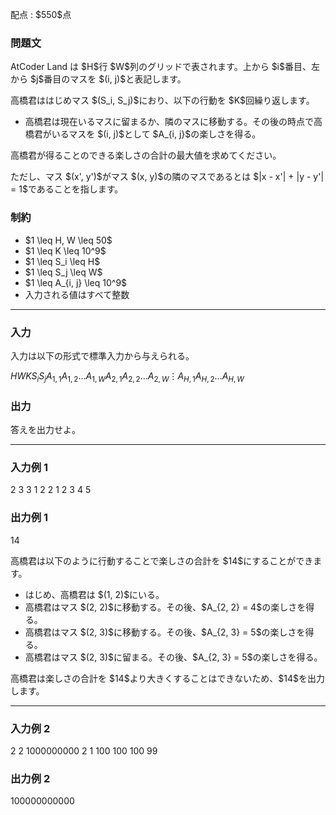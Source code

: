 
<div>

<span>

<span>

<p>
配点 : $550$点
</p>

<div>

<section>

### **問題文**

<p>
AtCoder Land は $H$行 $W$列のグリッドで表されます。上から $i$番目、左から $j$番目のマスを $(i, j)$と表記します。
</p>

<p>
高橋君ははじめマス $(S_i, S_j)$におり、以下の行動を $K$回繰り返します。
</p>

<ul>

<li>
高橋君は現在いるマスに留まるか、隣のマスに移動する。その後の時点で高橋君がいるマスを $(i, j)$として $A_{i, j}$の楽しさを得る。
</li>

</ul>

<p>
高橋君が得ることのできる楽しさの合計の最大値を求めてください。
</p>

<p>
ただし、マス $(x', y')$がマス $(x, y)$の隣のマスであるとは $|x - x'| + |y - y'| = 1$であることを指します。
</p>

</section>

</div>

<div>

<section>

### **制約**

<ul>

<li>
$1 \leq H, W \leq 50$
</li>

<li>
$1 \leq K \leq 10^9$
</li>

<li>
$1 \leq S_i \leq H$
</li>

<li>
$1 \leq S_j \leq W$
</li>

<li>
$1 \leq A_{i, j} \leq 10^9$
</li>

<li>
入力される値はすべて整数
</li>

</ul>

</section>

</div>

---

<div>

<div>

<section>

### **入力**

<p>
入力は以下の形式で標準入力から与えられる。
</p>

<div>

$H$$W$$K$$S_i$$S_j$$A_{1, 1}$$A_{1, 2}$$\ldots$$A_{1, W}$$A_{2, 1}$$A_{2, 2}$$\ldots$$A_{2, W}$$\vdots$$A_{H, 1}$$A_{H, 2}$$\ldots$$A_{H, W}$
</div>

</section>

</div>

<div>

<section>

### **出力**

<p>
答えを出力せよ。
</p>

</section>

</div>

</div>

---

<div>

<section>

### **入力例 1**

<div>

2 3 3
1 2
2 1 2
3 4 5

</div>

</section>

</div>

<div>

<section>

### **出力例 1**

<div>

14

</div>

<p>
高橋君は以下のように行動することで楽しさの合計を $14$にすることができます。
</p>

<ul>

<li>
はじめ、高橋君は $(1, 2)$にいる。
</li>

<li>
高橋君はマス $(2, 2)$に移動する。その後、$A_{2, 2} = 4$の楽しさを得る。
</li>

<li>
高橋君はマス $(2, 3)$に移動する。その後、$A_{2, 3} = 5$の楽しさを得る。
</li>

<li>
高橋君はマス $(2, 3)$に留まる。その後、$A_{2, 3} = 5$の楽しさを得る。
</li>

</ul>

<p>
高橋君は楽しさの合計を $14$より大きくすることはできないため、$14$を出力します。
</p>

</section>

</div>

---

<div>

<section>

### **入力例 2**

<div>

2 2 1000000000
2 1
100 100
100 99

</div>

</section>

</div>

<div>

<section>

### **出力例 2**

<div>

100000000000

</div>

</section>

</div>

</span>

</span>

</div>
